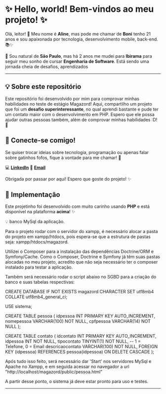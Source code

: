# ✨ Hello, world! Bem-vindos ao meu projeto! ✨  

Olá, leitor! 💖 Meu nome é **Aline**, mas pode me chamar de **Boni** tenho 21 anos e sou apaixonada por tecnologia, desenvolvimento mobile, back-end.📚✨  

🌸 Sou natural de **São Paulo**, mas há 2 anos me mudei para **Ibirama** para seguir meu sonho de cursar **Engenharia de Software**. Está sendo uma jornada cheia de desafios, aprendizados

---

## 💡 Sobre este repositório  

Este repositório foi desenvolvido por mim para comprovar minhas habilidades no teste de estágio Magazord! Aqui, compartilho um projeto que foi um **desafio superinteressante**, no qual aprendi bastante e pude ter um contato maior com o desenvolvimento em PHP. Espero que ele possa ajudar outras pessoas também, além de comprovar minhas habilidades :D! 🌷  


## 🎀 Conecte-se comigo!  

Se quiser trocar ideias sobre tecnologia, programação ou apenas falar sobre gatinhos fofos, fique à vontade para me chamar! 💌  

💻 [**LinkedIn**](https://www.linkedin.com/in/aline-rodrigues-santos-535966241/) 
📧 [**Email**](Aline.RS@edu.udesc.br)

Obrigada por passar por aqui! Espero que goste do projeto! ✨  

 

## 🌸 Implementação  

Este projetinho foi desenvolvido com muito carinho usando **PHP** e está disponível na plataforma **acima**! ✨ 

💡 banco MySql da aplicação.

Para o projeto rodar com o servidor do xampp, é necessário alocar a pasta do projeto em xampp/htdocs, pois espera-se que a estrutura de pastas seja: xampp/htdocs/magazord.

Utilizei o Composer para a instalação das dependências Doctrine/ORM e Symfony/Cache. Como o Composer, Doctrine e Symfony já têm suas pastas alocadas no meu projeto, acredito que não seja necessário ter o composer instalado para testar a aplicação.

Também será necessário rodar o script abaixo no SGBD para a criação do banco e suas tabelas respectivas:

CREATE DATABASE IF NOT EXISTS magazord
CHARACTER SET utf8mb4
COLLATE utf8mb4_general_ci;

USE sistema;

CREATE TABLE pessoa (
    idpessoa INT PRIMARY KEY AUTO_INCREMENT,
    nomepessoa VARCHAR(100) NOT NULL,
    cpfpessoa VARCHAR(14) NOT NULL
);

CREATE TABLE contato (
    idcontato INT PRIMARY KEY AUTO_INCREMENT,
    idpessoa INT NOT NULL,
    tipocontato TINYINT(1) NOT NULL, -- 1 = Telefone, 0 = Email
    descricaocontato VARCHAR(100) NOT NULL,
    FOREIGN KEY (idpessoa) REFERENCES pessoa(idpessoa) ON DELETE CASCADE
);

Após tudo isso feito, será necessário dar 'Start' nos servidores MySql e Apache no Xampp, e em seguida acessar no navegador a url "http://localhost/magazord/public/pessoa.html"

A partir desse ponto, o sistema já deve estar pronto para uso e testes.


---

  

   

